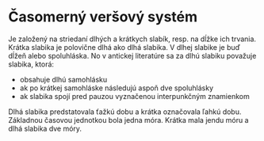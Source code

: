 # Časomerný veršový systém
Je založený na striedaní dlhých a krátkych slabík, resp. na dĺžke ich trvania. Krátka slabika je polovične dlhá ako dlhá slabika.
V dlhej slabike je buď dĺžeň alebo spoluhláska. No v antickej literatúre sa za dlhú slabiku považuje slabika, ktorá:

 - obsahuje dlhú samohlásku
 - ak po krátkej samohláske následujú aspoň dve spoluhlásky
 - ak slabika spojí pred pauzou vyznačenou interpunkčným znamienkom

Dlhá slabika predstatovala ťažkú dobu a krátka označovala ľahkú dobu.
Základnou časovou jednotkou bola jedna móra. Krátka mala jendu móru a dlhá slabika dve móry.